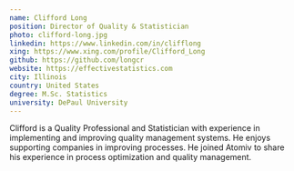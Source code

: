 ```yaml
---
name: Clifford Long
position: Director of Quality & Statistician
photo: clifford-long.jpg
linkedin: https://www.linkedin.com/in/clifflong
xing: https://www.xing.com/profile/Clifford_Long
github: https://github.com/longcr
website: https://effectivestatistics.com
city: Illinois
country: United States
degree: M.Sc. Statistics
university: DePaul University
---
```

Clifford is a Quality Professional and Statistician with experience in implementing and improving quality management systems. He enjoys supporting companies in improving processes. He joined Atomiv to share his experience in process optimization and quality management.